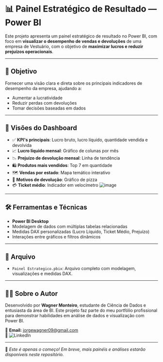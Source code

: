 # 📊 Painel Estratégico de Resultado — Power BI

Este projeto apresenta um painel estratégico de resultado no Power BI, com foco em **visualizar o desempenho de vendas e devoluções** de uma empresa de Vestuário, com o objetivo de **maximizar lucros e reduzir prejuízos operacionais**.

---

## 🎯 Objetivo

Fornecer uma visão clara e direta sobre os principais indicadores de desempenho da empresa, ajudando a:

- Aumentar a lucratividade
- Reduzir perdas com devoluções
- Tomar decisões baseadas em dados

---

## 🧩 Visões do Dashboard

- ✅ **KPI's principais**: Lucro bruto, lucro líquido, quantidade vendida e devolvida
- 📈 **Lucro líquido mensal**: Gráfico de colunas por mês
- 📉 **Prejuízo de devolução mensal**: Linha de tendência
- 🛍️ **Produtos mais vendidos**: Top 7 em quantidade
- 🗺️ **Vendas por estado**: Mapa temático interativo
- 🎯 **Motivos de devolução**: Gráfico de pizza
- 💳 **Ticket médio**: Indicador em velocímetro
![image](https://github.com/user-attachments/assets/044412cf-29d5-4c45-881b-9123e6945821)

---

## 🛠️ Ferramentas e Técnicas

- **Power BI Desktop**
- Modelagem de dados com múltiplas tabelas relacionadas
- Medidas DAX personalizadas (Lucro Líquido, Ticket Médio, Prejuízo)
- Interações entre gráficos e filtros dinâmicos

---

## 📁 Arquivo

- `Painel Estrategico.pbix`: Arquivo completo com modelagem, visualizações e medidas DAX.

---

## 👨‍💼 Sobre o Autor

Desenvolvido por **Wagner Monteiro**, estudante de Ciência de Dados e entusiasta da área de BI. Este projeto faz parte do meu portfólio profissional para demonstrar habilidades em análise de dados e visualização com Power BI.

📩 **Email:** jorgewagner09@gmail.com  
🔗 ![LinkedIn](https://img.shields.io/badge/LinkedIn–Wagner%20Monteiro-blue?logo=linkedin)

---

🚀 *Este é apenas o começo! Em breve, mais painéis e análises estarão disponíveis neste repositório.*
